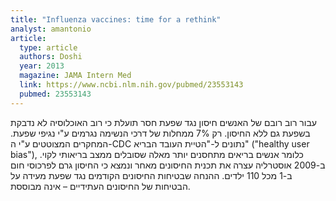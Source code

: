 ```yaml
---
title: "Influenza vaccines: time for a rethink"
analyst: amantonio
article:
  type: article
  authors: Doshi
  year: 2013
  magazine: JAMA Intern Med
  link: https://www.ncbi.nlm.nih.gov/pubmed/23553143
  pubmed: 23553143
---
```


עבור רוב רובם של האנשים חיסון נגד שפעת חסר תועלת כי רוב האוכלוסיה לא נדבקת בשפעת גם ללא החיסון. רק 7% ממחלות של דרכי הנשימה נגרמים ע"י נגיפי שפעת. המחקרים המצוטטים ע"י ה-CDC נתונים ל-"הטיית העובד הבריא" ("healthy user bias"), כלומר אנשים בריאים מתחסנים יותר מאלה שסובלים ממצב בריאותי לקוי.
ב-2009 אוסטרליה עצרה את תכנית החיסונים מאחר ונמצא כי החיסון גרם לפרכוסי חום ב-1 מכל 110 ילדים. ההנחה שבטיחות החיסונים הקודמים נגד שפעת מעידה על הבטיחות של החיסונים העתידיים – אינה מבוססת.
